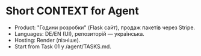﻿# Short CONTEXT for Agent
- Product: "Години розробки" (Flask сайт), продаж пакетів через Stripe.
- Languages: DE/EN (UI), репозиторій — українська.
- Hosting: Render (пізніше).
- Start from Task 01 у /agent/TASKS.md.
